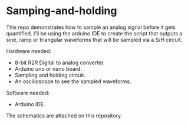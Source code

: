 # Samping-and-holding
This repo demonstrates how to sample an analog signal  before it gets quantified. I'll be using the arduino IDE to create the script that outputs a sine, ramp or triangular waveforms that will be sampled via a S/H circuit.

Hardware needed:

* 8-bit R2R Digital to analog converter.
* Arduino uno or nano board.
* Sampling and holding circuit.
* An oscilloscope to see the sampled waveforms.

Software needed:

* Arduino IDE.

The schematics are attached on this repository.
